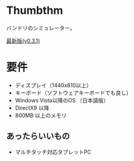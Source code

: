 # Thumbthm
バンドリのシミュレーター。

[最新版(v0.3.1)](https://github.com/inonote/Thumbthm/releases/tag/v0.3.1
)

# 要件
* ディスプレイ（1440x810以上）
* キーボード（ソフトウェアキーボードでも良し）
* Windows Vista以降のOS （日本語版）
* DirectX9 以降
* 800MB 以上のメモリ

## あったらいいもの
* マルチタッチ対応タブレットPC

